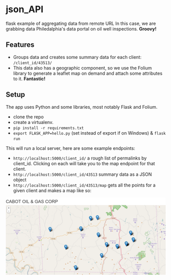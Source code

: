 # json_API
flask example of aggregating data from remote URL
In this case, we are grabbing data Philedalphia's data portal on oil well inspections. **Groovy!**

## Features
* Groups data and creates some summary data for each client: ```/client_id/43513/ ```
* This data also has a geographic component, so we use the Folium library to generate a leaflet map on demand and attach some attributes to it. **Fantastic!**

## Setup

The app uses Python and some libraries, most notably Flask and Folium.

* clone the repo
* create a virtualenv.
* ```pip install -r requirements.txt```
* ```export FLASK_APP=hello.py``` (set instead of export if on Windows) & ```flask run```

This will run a local server, here are some example endpoints:
* ``` http://localhost:5000/client_id/ ``` a rough list of permalinks by client_id. Clicking on each will take you to the map endpoint for that client.
* ``` http://localhost:5000/client_id/43513 ``` summary data as a JSON object
* ``` http://localhost:5000/client_id/43513/map ``` gets all the points for a given client and makes a map like so:

![Screenshot](static/folium.PNG)
